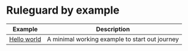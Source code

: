 # Ruleguard by example

| Example | Description |
|---|---|
| [Hello world](hello-world) | A minimal working example to start out journey |
